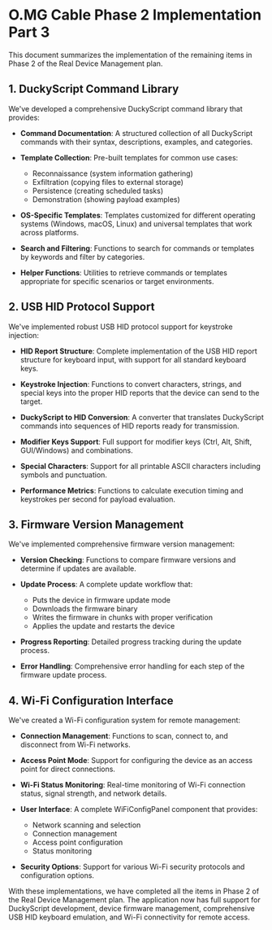 # O.MG Cable Phase 2 Implementation Part 3

This document summarizes the implementation of the remaining items in Phase 2 of the Real Device Management plan.

## 1. DuckyScript Command Library

We've developed a comprehensive DuckyScript command library that provides:

- **Command Documentation**: A structured collection of all DuckyScript commands with their syntax, descriptions, examples, and categories.

- **Template Collection**: Pre-built templates for common use cases:
  - Reconnaissance (system information gathering)
  - Exfiltration (copying files to external storage)
  - Persistence (creating scheduled tasks)
  - Demonstration (showing payload examples)

- **OS-Specific Templates**: Templates customized for different operating systems (Windows, macOS, Linux) and universal templates that work across platforms.

- **Search and Filtering**: Functions to search for commands or templates by keywords and filter by categories.

- **Helper Functions**: Utilities to retrieve commands or templates appropriate for specific scenarios or target environments.

## 2. USB HID Protocol Support

We've implemented robust USB HID protocol support for keystroke injection:

- **HID Report Structure**: Complete implementation of the USB HID report structure for keyboard input, with support for all standard keyboard keys.

- **Keystroke Injection**: Functions to convert characters, strings, and special keys into the proper HID reports that the device can send to the target.

- **DuckyScript to HID Conversion**: A converter that translates DuckyScript commands into sequences of HID reports ready for transmission.

- **Modifier Keys Support**: Full support for modifier keys (Ctrl, Alt, Shift, GUI/Windows) and combinations.

- **Special Characters**: Support for all printable ASCII characters including symbols and punctuation.

- **Performance Metrics**: Functions to calculate execution timing and keystrokes per second for payload evaluation.

## 3. Firmware Version Management

We've implemented comprehensive firmware version management:

- **Version Checking**: Functions to compare firmware versions and determine if updates are available.

- **Update Process**: A complete update workflow that:
  - Puts the device in firmware update mode
  - Downloads the firmware binary
  - Writes the firmware in chunks with proper verification
  - Applies the update and restarts the device
  
- **Progress Reporting**: Detailed progress tracking during the update process.

- **Error Handling**: Comprehensive error handling for each step of the firmware update process.

## 4. Wi-Fi Configuration Interface

We've created a Wi-Fi configuration system for remote management:

- **Connection Management**: Functions to scan, connect to, and disconnect from Wi-Fi networks.

- **Access Point Mode**: Support for configuring the device as an access point for direct connections.

- **Wi-Fi Status Monitoring**: Real-time monitoring of Wi-Fi connection status, signal strength, and network details.

- **User Interface**: A complete WiFiConfigPanel component that provides:
  - Network scanning and selection
  - Connection management
  - Access point configuration
  - Status monitoring

- **Security Options**: Support for various Wi-Fi security protocols and configuration options.

With these implementations, we have completed all the items in Phase 2 of the Real Device Management plan. The application now has full support for DuckyScript development, device firmware management, comprehensive USB HID keyboard emulation, and Wi-Fi connectivity for remote access. 